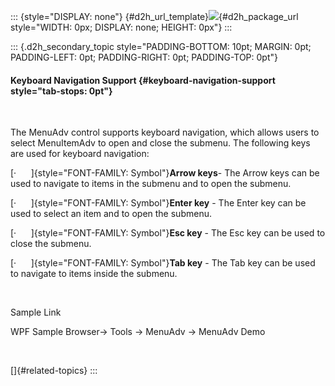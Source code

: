::: {style="DISPLAY: none"}
[](ms-xhelp:///?Id=d2h_url_template){#d2h_url_template}![](!package_url!){#d2h_package_url style="WIDTH: 0px; DISPLAY: none; HEIGHT: 0px"}
:::

::: {.d2h_secondary_topic style="PADDING-BOTTOM: 10pt; MARGIN: 0pt; PADDING-LEFT: 0pt; PADDING-RIGHT: 0pt; PADDING-TOP: 0pt"}
#### Keyboard Navigation Support {#keyboard-navigation-support style="tab-stops: 0pt"}

 

The MenuAdv control supports keyboard navigation, which allows users to select MenuItemAdv to open and close the submenu. The following keys are used for keyboard navigation:

[·      ]{style="FONT-FAMILY: Symbol"}**Arrow keys**- The Arrow keys can be used to navigate to items in the submenu and to open the submenu.

[·      ]{style="FONT-FAMILY: Symbol"}**Enter key** - The Enter key can be used to select an item and to open the submenu.

[·      ]{style="FONT-FAMILY: Symbol"}**Esc key** - The Esc key can be used to close the submenu.

[·      ]{style="FONT-FAMILY: Symbol"}**Tab key** - The Tab key can be used to navigate to items inside the submenu.

 

Sample Link

WPF Sample Browser-\> Tools -\> MenuAdv -\> MenuAdv Demo

 

[]{#related-topics}
:::
